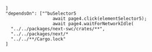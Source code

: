 
      ]
      "dependsOn": ["^buSelector5
                        await page4.click(elementSelector5);
                        await page4.waitForNetworkIdle(
        "../../packages/next-swc/crates/**",
        "../../packages/next/*
        "../../**/Cargo.lock"
      ]

